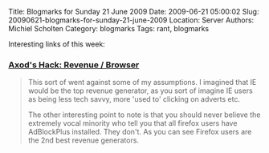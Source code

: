 Title: Blogmarks for Sunday 21 June 2009
Date: 2009-06-21 05:00:02
Slug: 20090621-blogmarks-for-sunday-21-june-2009
Location: Server
Authors: Michiel Scholten
Category: blogmarks
Tags: rant, blogmarks

<p>Interesting links of this week:</p>
<h3><a href="http://axod.blogspot.com/2009/06/revenue-browser.html">Axod's Hack: Revenue / Browser</a></h3>
<blockquote><p>This sort of went against some of my assumptions. I imagined that IE would be the top revenue generator, as you sort of imagine IE users as being less tech savvy, more 'used to' clicking on adverts etc.</p>

<p>The other interesting point to note is that you should never believe the extremely vocal minority who tell you that all firefox users have AdBlockPlus installed. They don't. As you can see Firefox users are the 2nd best revenue generators.</p></blockquote>
